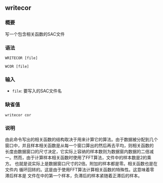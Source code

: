 ## writecor

### 概要

写一个包含相关函数的SAC文件

### 语法

``` {.bash}
WRITECOR [file]
```
``` {.bash}
WCOR [file]
```

### 输入

- `file`: 要写入的SAC文件名

### 缺省值

``` {.bash}
writecor cor
```

### 说明

由此命令写出的相关函数的结构取决于用来计算它的算法。由于数据被分配到几个
窗口中，并且样本相关函数是从每一个窗口算出的然后再去平均，则相关函数的
长度由数据窗口的尺寸决定，它实际上容纳的样本数则为数据窗内数据的二倍减
一。然而，由于计算样本相关函数时使用了FFT算法，文件中的样本数是2的乘方。
也就是说实际上是数据窗口尺寸的2倍。附加的样本都是零。相关函数也是在文件内
循环回转的。这是由于使用FFT算法计算相关函数的特殊性。这意味着零滞后样本是
文件在中的第一个样本，负滞后的样本紧随着正滞后的样本。
